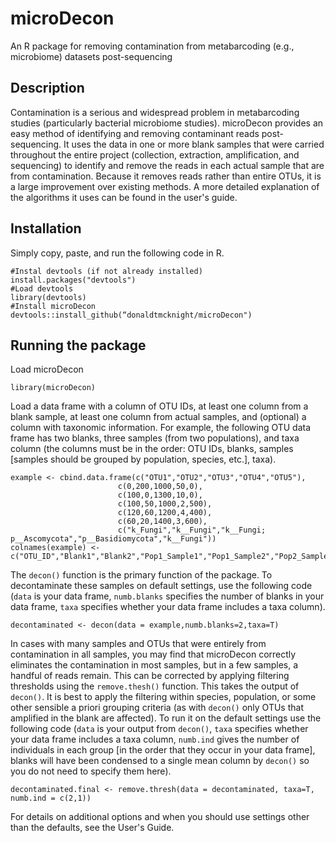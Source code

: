 # microDecon
An R package for removing contamination from metabarcoding (e.g., microbiome) datasets post-sequencing

## Description
Contamination is a serious and widespread problem in metabarcoding studies (particularly bacterial microbiome studies). microDecon provides 
an easy method of identifying and removing contaminant reads post-sequencing. It uses the data in one or more blank samples that were carried
throughout the entire project (collection, extraction, amplification, and sequencing) to identify and remove the reads in each actual sample 
that are from contamination. Because it removes reads rather than entire OTUs, it is a large improvement over existing methods. A more
detailed explanation of the algorithms it uses can be found in the user's guide.

## Installation
Simply copy, paste, and run the following code in R.
```
#Instal devtools (if not already installed)
install.packages("devtools")
#Load devtools
library(devtools)
#Install microDecon
devtools::install_github(“donaldtmcknight/microDecon")
```

## Running the package
Load microDecon
```
library(microDecon)
```

Load a data frame with a column of OTU IDs, at least one column from a blank sample, at least one column from actual samples, and (optional)
a column with taxonomic information. For example, the following OTU data frame has two blanks, three samples (from two populations), and taxa
column (the columns must be in the order: OTU IDs, blanks, samples [samples should be grouped by population, species, etc.], taxa).
```
example <- cbind.data.frame(c("OTU1","OTU2","OTU3","OTU4","OTU5"),
                        c(0,200,1000,50,0),
                        c(100,0,1300,10,0),
                        c(100,50,1000,2,500),
                        c(120,60,1200,4,400),
                        c(60,20,1400,3,600),
                        c("k_Fungi","k__Fungi","k__Fungi; p__Ascomycota","p__Basidiomycota","k__Fungi"))
colnames(example) <- c("OTU_ID","Blank1","Blank2","Pop1_Sample1","Pop1_Sample2","Pop2_Sample3","Taxa")
```

The `decon()` function is the primary function of the package. To decontaminate these samples on default settings, use the following code 
(`data` is your data frame, `numb.blanks` specifies the number of blanks in your data frame, `taxa` specifies whether your data frame
includes a taxa column).
```
decontaminated <- decon(data = example,numb.blanks=2,taxa=T)
```

In cases with many samples and OTUs that were entirely from contamination in all samples, you may find that microDecon correctly eliminates
the contamination in most samples, but in a few samples, a handful of reads remain. This can be corrected by applying filtering thresholds
using the `remove.thesh()` function. This takes the output of `decon()`. It is best to apply the filtering within species, population, or
some other sensible a priori grouping criteria (as with `decon()` only OTUs that amplified in the blank are affected). To run it on the 
default settings use the following code (`data` is your output from `decon()`, `taxa` specifies whether your data frame includes a taxa 
column, `numb.ind` gives the number of individuals in each group [in the order that they occur in your data frame], blanks will have been
condensed to a single mean column by `decon()` so you do not need to specify them here).
```
decontaminated.final <- remove.thresh(data = decontaminated, taxa=T, numb.ind = c(2,1))
```

For details on additional options and when you should use settings other than the defaults, see the User's Guide.
